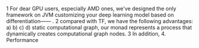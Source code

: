 1 For dear GPU users, especially AMD ones, we've designed the only framework on JVM customizing your deep learning model based on differentiation—— .
 2 compared with TF, we have the following advantages: a) b) c) d) static computational graph, our monad represents a process that dynamically creates computational graph nodes.
3 In addition,
4. Performance
